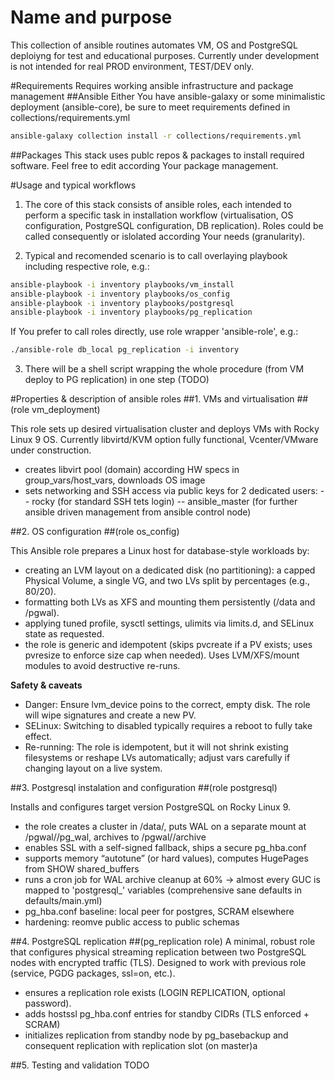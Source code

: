# Name and purpose
This collection of ansible routines automates VM, OS and PostgreSQL deploiyng for test and educational purposes. Currently under development is not intended for real PROD environment, TEST/DEV only.

#Requirements
Requires working ansible infrastructure and package management
##Ansible
Either You have ansible-galaxy or some minimalistic deployment (ansible-core), be sure to meet requirements defined in collections/requirements.yml 
```bash
ansible-galaxy collection install -r collections/requirements.yml
```

##Packages
This stack uses publc repos & packages to install required software. Feel free to edit according Your package management.

#Usage and typical workflows
1. The core of this stack consists of ansible roles, each intended to perform a specific task in installation workflow (virtualisation, OS configuration, PostgreSQL configuration, DB replication). Roles could be called consequently or islolated according Your needs (granularity).

2. Typical and recomended scenario is to call overlaying playbook including respective role, e.g.:
```bash
ansible-playbook -i inventory playbooks/vm_install
ansible-playbook -i inventory playbooks/os_config
ansible-playbook -i inventory playbooks/postgresql
ansible-playbook -i inventory playbooks/pg_replication
```
If You prefer to call roles directly, use role wrapper 'ansible-role', e.g.:
```bash
./ansible-role db_local pg_replication -i inventory
```

3. There will be a shell script wrapping the whole procedure (from VM deploy to PG replication) in one step (TODO)


#Properties & description of ansible roles
##1. VMs and virtualisation
##(role vm_deployment)

This role sets up desired virtualisation cluster and deploys VMs with Rocky Linux 9 OS. Currently libvirtd/KVM option fully functional, Vcenter/VMware under construction.
- creates libvirt pool (domain) according HW specs in group_vars/host_vars, downloads OS image
- sets networking and SSH access via public keys for 2 dedicated users:
-- rocky (for standard SSH tets login)
-- ansible_master (for further ansible driven management from ansible control node)

##2. OS configuration
##(role os_config)

This Ansible role prepares a Linux host for database-style workloads by:
- creating an LVM layout on a dedicated disk (no partitioning): a capped Physical Volume, a single VG, and two LVs split by percentages (e.g., 80/20).
- formatting both LVs as XFS and mounting them persistently (/data and /pgwal).
- applying tuned profile, sysctl settings, ulimits via limits.d, and SELinux state as requested.
- the role is generic  and idempotent (skips pvcreate if a PV exists; uses pvresize to enforce size cap when needed). Uses LVM/XFS/mount modules to avoid destructive re-runs.

**Safety & caveats**
- Danger: Ensure lvm_device poins to the correct, empty disk. The role will wipe signatures and create a new PV.
- SELinux: Switching to disabled typically requires a reboot to fully take effect.
- Re-running: The role is idempotent, but it will not shrink existing filesystems or reshape LVs automatically; adjust vars carefully if changing layout on a live system.


##3. Postgresql instalation and configuration
##(role postgresql)

Installs and configures target version PostgreSQL  on Rocky Linux 9.

- the role creates a cluster in /data/<cluster>, puts WAL on a separate mount at /pgwal/<cluster>/pg_wal, archives to /pgwal/<cluster>/archive
-  enables SSL with a self-signed fallback, ships a secure pg_hba.conf
-  supports memory “autotune” (or hard values), computes HugePages from SHOW shared_buffers
- runs a cron job for WAL archive cleanup at 60%
→ almost every GUC is mapped to 'postgresql_' variables (comprehensive sane defaults in defaults/main.yml)
- pg_hba.conf baseline: local peer for postgres, SCRAM elsewhere
- hardening: reomve public access to public schemas

##4. PostgreSQL replication
##(pg_replication role)
A minimal, robust role that configures physical streaming replication between two PostgreSQL  nodes with encrypted traffic (TLS).
Designed to work with previous role (service, PGDG packages, ssl=on, etc.).
- ensures a replication role exists (LOGIN REPLICATION, optional password).
- adds hostssl pg_hba.conf entries for standby CIDRs (TLS enforced + SCRAM)
- initializes replication from standby node by pg_basebackup and consequent replication with replication slot (on master)a

##5. Testing and validation
TODO
